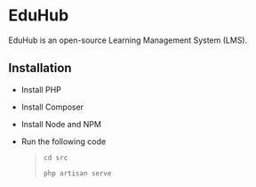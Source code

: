 # EduHub

EduHub is an open-source Learning Management System (LMS).

## Installation
- Install PHP
- Install Composer
- Install Node and NPM
- Run the following code

    > ```
    > cd src
    > ```
    > ```
    > php artisan serve
    > ```
